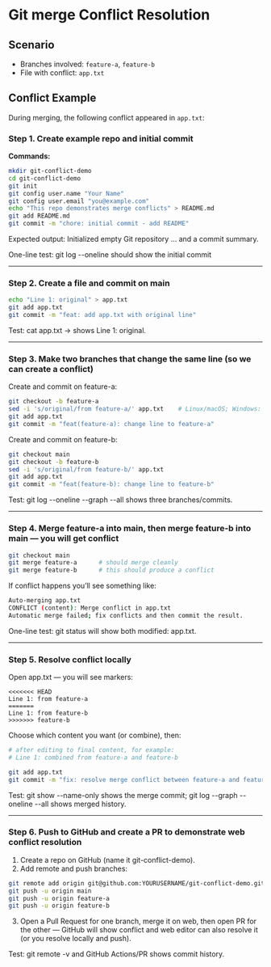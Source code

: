 # Git merge Conflict Resolution

## Scenario
- Branches involved: `feature-a`, `feature-b`
- File with conflict: `app.txt`

## Conflict Example
During merging, the following conflict appeared in `app.txt`:

### Step 1. Create example repo and initial commit
**Commands:**
```bash
mkdir git-conflict-demo
cd git-conflict-demo
git init
git config user.name "Your Name"
git config user.email "you@example.com"
echo "This repo demonstrates merge conflicts" > README.md
git add README.md
git commit -m "chore: initial commit - add README"
```

Expected output: Initialized empty Git repository ... and a commit summary.

One-line test: git log --oneline should show the initial commit

---

### Step 2. Create a file and commit on main
```bash
echo "Line 1: original" > app.txt
git add app.txt
git commit -m "feat: add app.txt with original line"
```

Test: cat app.txt → shows Line 1: original.

---

### Step 3. Make two branches that change the same line (so we can create a conflict)

Create and commit on feature-a:
```bash
git checkout -b feature-a
sed -i 's/original/from feature-a/' app.txt    # Linux/macOS; Windows: edit manually
git add app.txt
git commit -m "feat(feature-a): change line to feature-a"
```
Create and commit on feature-b:
```bash
git checkout main
git checkout -b feature-b
sed -i 's/original/from feature-b/' app.txt
git add app.txt
git commit -m "feat(feature-b): change line to feature-b"
```
Test: git log --oneline --graph --all shows three branches/commits.

---

### Step 4. Merge feature-a into main, then merge feature-b into main — you will get conflict
```bash
git checkout main
git merge feature-a      # should merge cleanly
git merge feature-b      # this should produce a conflict
```
If conflict happens you’ll see something like:
```bash
Auto-merging app.txt
CONFLICT (content): Merge conflict in app.txt
Automatic merge failed; fix conflicts and then commit the result.
```
One-line test: git status will show both modified: app.txt.

---

### Step 5. Resolve conflict locally
Open app.txt — you will see markers:
```pqsql
<<<<<<< HEAD
Line 1: from feature-a
=======
Line 1: from feature-b
>>>>>>> feature-b
```
Choose which content you want (or combine), then:
```bash
# after editing to final content, for example:
# Line 1: combined from feature-a and feature-b

git add app.txt
git commit -m "fix: resolve merge conflict between feature-a and feature-b"
```
Test: git show --name-only shows the merge commit; git log --graph --oneline --all shows merged history.

---

### Step 6. Push to GitHub and create a PR to demonstrate web conflict resolution
1. Create a repo on GitHub (name it git-conflict-demo).
2. Add remote and push branches:
```bash
git remote add origin git@github.com:YOURUSERNAME/git-conflict-demo.git
git push -u origin main
git push -u origin feature-a
git push -u origin feature-b
```
3. Open a Pull Request for one branch, merge it on web, then open PR for the other — GitHub will show conflict and web editor can also resolve it (or you resolve locally and push).

Test: git remote -v and GitHub Actions/PR shows commit history.
